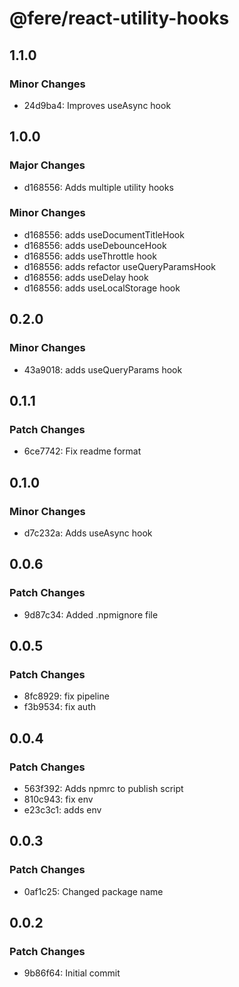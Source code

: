 # @fere/react-utility-hooks

## 1.1.0

### Minor Changes

- 24d9ba4: Improves useAsync hook

## 1.0.0

### Major Changes

- d168556: Adds multiple utility hooks

### Minor Changes

- d168556: adds useDocumentTitleHook
- d168556: adds useDebounceHook
- d168556: adds useThrottle hook
- d168556: adds refactor useQueryParamsHook
- d168556: adds useDelay hook
- d168556: adds useLocalStorage hook

## 0.2.0

### Minor Changes

- 43a9018: adds useQueryParams hook

## 0.1.1

### Patch Changes

- 6ce7742: Fix readme format

## 0.1.0

### Minor Changes

- d7c232a: Adds useAsync hook

## 0.0.6

### Patch Changes

- 9d87c34: Added .npmignore file

## 0.0.5

### Patch Changes

- 8fc8929: fix pipeline
- f3b9534: fix auth

## 0.0.4

### Patch Changes

- 563f392: Adds npmrc to publish script
- 810c943: fix env
- e23c3c1: adds env

## 0.0.3

### Patch Changes

- 0af1c25: Changed package name

## 0.0.2

### Patch Changes

- 9b86f64: Initial commit
